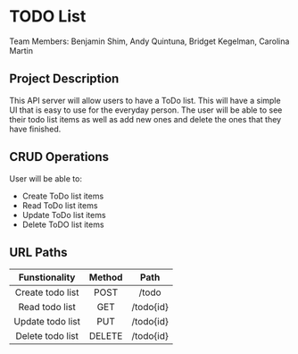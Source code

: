 # TODO List
Team Members: Benjamin Shim, Andy Quintuna, Bridget Kegelman, Carolina Martin

## Project Description
This API server will allow users to have a ToDo list. This will have a simple UI that is easy to use for the everyday
person. The user will be able to see their todo list items as well as add new ones and delete the ones that they have 
finished.

## CRUD Operations
User will be able to:
- Create ToDo list items
- Read ToDo list items
- Update ToDo list items
- Delete ToDO list items

## URL Paths
| Funstionality  | Method  | Path |
| :------------: |:-------:| :---:|
| Create todo list | POST | /todo |
| Read todo list | GET | /todo{id} |
| Update todo list | PUT | /todo{id} |
| Delete todo list | DELETE | /todo{id} |


